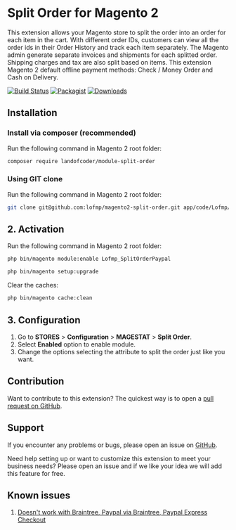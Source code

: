 # Split Order for Magento 2

This extension allows your Magento store to split the order into an order for each item in the cart. With different order IDs, customers can view all the order ids in their Order History and track each item separately. The Magento admin generate separate invoices and shipments for each splitted order. Shipping charges and tax are also split based on items. This extension Magento 2 default offline payment methods: Check / Money Order and Cash on Delivery.

[![Build Status](https://travis-ci.org/lofmp/magento2-split-order.svg?branch=develop)](https://travis-ci.org/lofmp/magento2-split-order) [![Packagist](https://img.shields.io/packagist/v/landofcoder/module-split-order.svg)](https://packagist.org/packages/landofcoder/module-split-order) [![Downloads](https://img.shields.io/packagist/dt/landofcoder/module-split-order.svg)](https://packagist.org/packages/landofcoder/module-split-order)


## Installation

### Install via composer (recommended)

Run the following command in Magento 2 root folder:
```sh
composer require landofcoder/module-split-order
```

### Using GIT clone

Run the following command in Magento 2 root folder:
```sh
git clone git@github.com:lofmp/magento2-split-order.git app/code/Lofmp/SplitOrder
```

## 2. Activation

Run the following command in Magento 2 root folder:
```sh
php bin/magento module:enable Lofmp_SplitOrderPaypal
```
```sh
php bin/magento setup:upgrade
```

Clear the caches:
```sh
php bin/magento cache:clean
```

## 3. Configuration

1. Go to **STORES** > **Configuration** > **MAGESTAT** > **Split Order**.
2. Select **Enabled** option to enable module.
3. Change the options selecting the attribute to split the order just like you want.

## Contribution

Want to contribute to this extension? The quickest way is to open a [pull request on GitHub](https://help.github.com/articles/using-pull-requests).


## Support

If you encounter any problems or bugs, please open an issue on [GitHub](https://github.com/lofmp/magento2-split-order/issues).

Need help setting up or want to customize this extension to meet your business needs? Please open an issue and if we like your idea we will add this feature for free.

## Known issues

1. [Doesn't work with Braintree, Paypal via Braintree, Paypal Express Checkout](https://github.com/lofmp/magento2-split-order/issues/10)
